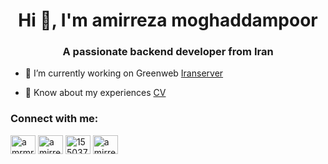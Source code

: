 <h1 align="center">Hi 👋, I'm amirreza moghaddampoor</h1>
<h3 align="center">A passionate backend developer from Iran</h3>

- 🔭 I’m currently working on Greenweb [Iranserver](https://www.iranserver.com/)

- 📄 Know about my experiences [CV](http://am-dev.ir)

<h3 align="left">Connect with me:</h3>
<p align="left">
<a href="https://twitter.com/amrmrp" target="blank"><img align="center" src="https://raw.githubusercontent.com/rahuldkjain/github-profile-readme-generator/master/src/images/icons/Social/twitter.svg" alt="amrmrp" height="30" width="40" /></a>
<a href="https://linkedin.com/in/amirreza-moghaddampoor-4495a5228" target="blank"><img align="center" src="https://raw.githubusercontent.com/rahuldkjain/github-profile-readme-generator/master/src/images/icons/Social/linked-in-alt.svg" alt="amirreza-moghaddampoor-4495a5228" height="30" width="40" /></a>
<a href="https://stackoverflow.com/users/15503734" target="blank"><img align="center" src="https://raw.githubusercontent.com/rahuldkjain/github-profile-readme-generator/master/src/images/icons/Social/stack-overflow.svg" alt="15503734" height="30" width="40" /></a>
<a href="https://instagram.com/amirreza_moghadampoor" target="blank"><img align="center" src="https://raw.githubusercontent.com/rahuldkjain/github-profile-readme-generator/master/src/images/icons/Social/instagram.svg" alt="amirreza_moghadampoor" height="30" width="40" /></a>
</p>
